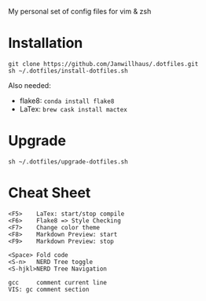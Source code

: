 My personal set of config files for vim & zsh

# Installation
```
git clone https://github.com/Janwillhaus/.dotfiles.git
sh ~/.dotfiles/install-dotfiles.sh
```
Also needed:
* flake8: `conda install flake8`
* LaTex: `brew cask install mactex`

# Upgrade
```
sh ~/.dotfiles/upgrade-dotfiles.sh
```

# Cheat Sheet
```
<F5>    LaTex: start/stop compile
<F6>    Flake8 => Style Checking
<F7>    Change color theme
<F8>    Markdown Preview: start
<F9>    Markdown Preview: stop

<Space> Fold code
<S-n>   NERD Tree toggle
<S-hjkl>NERD Tree Navigation

gcc     comment current line
VIS: gc comment section
```
